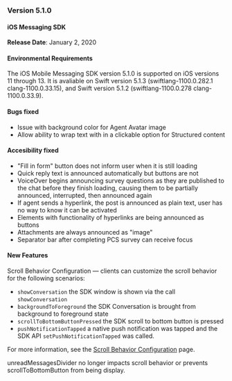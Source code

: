 ### Version 5.1.0
#### iOS Messaging SDK

**Release Date**: January 2, 2020 

#### Environmental Requirements
The iOS Mobile Messaging SDK version 5.1.0 is supported on iOS versions 11 through 13. It is avaliable on Swift version 5.1.3 (swiftlang-1100.0.282.1 clang-1100.0.33.15), and Swift version 5.1.2 (swiftlang-1100.0.278 clang-1100.0.33.9).  

#### Bugs fixed
* Issue with background color for Agent Avatar image
* Allow ability to wrap text with in a clickable option for Structured content

#### Accesibility fixed 
* "Fill in form" button does not inform user when it is still loading
* Quick reply text is announced automatically but buttons are not
* VoiceOver begins announcing survey questions as they are published to the chat before they finish loading, causing them to be partially announced, interrupted, then announced again
* If agent sends a hyperlink, the post is announced as plain text, user has no way to know it can be activated
* Elements with functionality of hyperlinks are being announced as buttons
* Attachments are always announced as "image"
* Separator bar after completing PCS survey can receive focus

#### New Features 
Scroll Behavior Configuration — clients can customize the scroll behavior for the following scenarios:

- `showConversation` the SDK window is shown via the call `showConversation`
- `backgroundToForeground` the SDK Conversation is brought from background to foreground state
- `scrollToBottomButtonPressed` the SDK scroll to bottom button is pressed
- `pushNotificationTapped` a native push notification was tapped and the SDK API `setPushNotificationTapped` was called.

For more information, see the [Scroll Behavior Configuration](mobile-app-messaging-sdk-for-ios-advanced-features-scroll-behavior-configuration.html) page. 


<div class="important">
unreadMessagesDivider no longer impacts scroll behavior or prevents scrollToBottomButton from being display.
</div>
